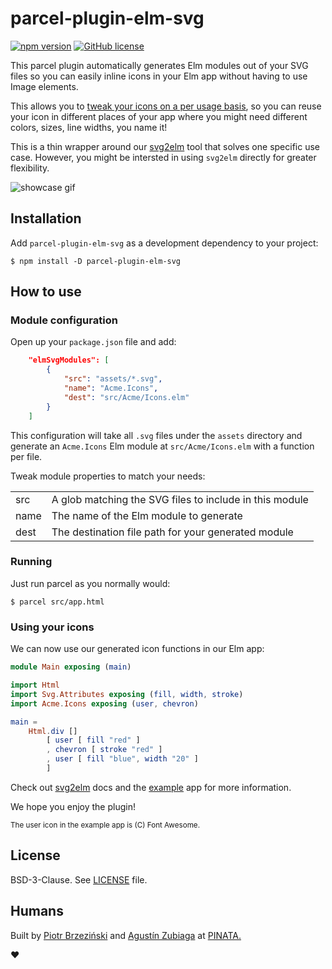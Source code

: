 # parcel-plugin-elm-svg

[![npm version](https://img.shields.io/npm/v/parcel-plugin-elm-svg.svg)](https://www.npmjs.com/package/parcel-plugin-elm-svg) [![GitHub license](https://img.shields.io/npm/l/parcel-plugin-elm-svg)](LICENSE)


This parcel plugin automatically generates Elm modules out of your SVG files so you can easily inline icons in your Elm app without having to use Image elements. 

This allows you to [tweak your icons on a per usage basis](https://github.com/pinata-llc/svg2elm#svg-attributes), so you can reuse your icon in different places of your app where you might need different colors, sizes, line widths, you name it!

This is a thin wrapper around our [svg2elm](https://github.com/pinata-llc/svg2elm) tool that solves one specific use case. However, you might be intersted in using `svg2elm` directly for greater flexibility.

<img alt="showcase gif" src="https://i.imgur.com/nQFVP9I.gif">


## Installation

Add `parcel-plugin-elm-svg` as a development dependency to your project:

```console
$ npm install -D parcel-plugin-elm-svg
```


## How to use

### Module configuration 

Open up your `package.json` file and add:

```json
    "elmSvgModules": [
        {
            "src": "assets/*.svg",
            "name": "Acme.Icons",
            "dest": "src/Acme/Icons.elm"
        }
    ]
```

This configuration will take all `.svg` files under the `assets` directory and generate an `Acme.Icons` Elm module at `src/Acme/Icons.elm` with a function per file.


Tweak module properties to match your needs:

<table>
    <tr>
        <td>src</td>
        <td>A glob matching the SVG files to include in this module</td>
    </tr>
    <tr>
        <td>name</td>
        <td>The name of the Elm module to generate</td>
    </tr>
    <tr>
        <td>dest</td>
        <td>The destination file path for your generated module</td>
    </tr>
</table>

### Running

Just run parcel as you normally would:

```console
$ parcel src/app.html
```

### Using your icons

We can now use our generated icon functions in our Elm app:

```elm
module Main exposing (main)

import Html
import Svg.Attributes exposing (fill, width, stroke)
import Acme.Icons exposing (user, chevron)

main = 
    Html.div [] 
        [ user [ fill "red" ]
        , chevron [ stroke "red" ]
        , user [ fill "blue", width "20" ]
        ]
```

Check out [svg2elm](https://github.com/pinata-llc/svg2elm) docs and the [example](example) app for more information. 

We hope you enjoy the plugin!

<small>The user icon in the example app is (C) Font Awesome.</small>

## License

BSD-3-Clause. See [LICENSE](LICENSE) file.

## Humans

Built by [Piotr Brzeziński](https://github.com/brzezinskip) and [Agustín Zubiaga](https://github.com/aguzubiaga) at [PINATA.](https://www.gopinata.com)

♥︎